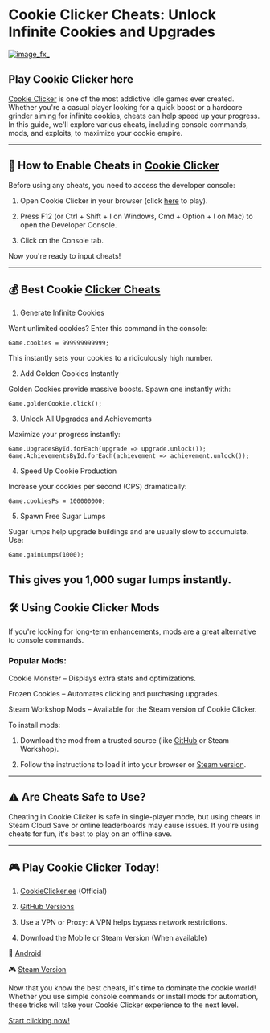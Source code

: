 # Cookie Clicker Cheats: Unlock Infinite Cookies and Upgrades

[![image_fx_](https://github.com/user-attachments/assets/5ea221ea-be8c-4be2-910b-0da88e62e8dd)](https://cookieclicker.ee/)

## Play Cookie Clicker here

[Cookie Clicker](https://cookieclicker.ee) is one of the most addictive idle games ever created. Whether you're a casual player looking for a quick boost or a hardcore grinder aiming for infinite cookies, cheats can help speed up your progress. In this guide, we'll explore various cheats, including console commands, mods, and exploits, to maximize your cookie empire.

---
## 🚀 How to Enable Cheats in [Cookie Clicker](https://cookieclicker.me)

Before using any cheats, you need to access the developer console:

1. Open Cookie Clicker in your browser (click [here](https://cookieclicker.ee) to play).

2. Press F12 (or Ctrl + Shift + I on Windows, Cmd + Option + I on Mac) to open the Developer Console.

3. Click on the Console tab.

Now you're ready to input cheats!

---

## 💰 Best Cookie [Clicker Cheats](https://cookieclicker.app)

1. Generate Infinite Cookies

Want unlimited cookies? Enter this command in the console:

`Game.cookies = 999999999999;`

This instantly sets your cookies to a ridiculously high number.

2. Add Golden Cookies Instantly

Golden Cookies provide massive boosts. Spawn one instantly with:

`Game.goldenCookie.click();`

3. Unlock All Upgrades and Achievements

Maximize your progress instantly:

`Game.UpgradesById.forEach(upgrade => upgrade.unlock());
Game.AchievementsById.forEach(achievement => achievement.unlock());`

4. Speed Up Cookie Production

Increase your cookies per second (CPS) dramatically:

`Game.cookiesPs = 100000000;`

5. Spawn Free Sugar Lumps

Sugar lumps help upgrade buildings and are usually slow to accumulate. Use:

`Game.gainLumps(1000);`

This gives you 1,000 sugar lumps instantly.
---

## 🛠️ Using Cookie Clicker Mods

If you're looking for long-term enhancements, mods are a great alternative to console commands.

### Popular Mods:

Cookie Monster – Displays extra stats and optimizations.

Frozen Cookies – Automates clicking and purchasing upgrades.

Steam Workshop Mods – Available for the Steam version of Cookie Clicker.

To install mods:

1. Download the mod from a trusted source (like [GitHub](https://cookieclickerorteil.github.io
) or Steam Workshop).

2. Follow the instructions to load it into your browser or [Steam version](https://store.steampowered.com/app/1454400/Cookie_Clicker/
).

---
## ⚠️ Are Cheats Safe to Use?

Cheating in Cookie Clicker is safe in single-player mode, but using cheats in Steam Cloud Save or online leaderboards may cause issues. If you're using cheats for fun, it's best to play on an offline save.

---
## 🎮 Play Cookie Clicker Today!

1. [CookieClicker.ee](https://cookieclicker.ee/) (Official)

2. [GitHub Versions](https://cookieclickernew.github.io)

3. Use a VPN or Proxy: A VPN helps bypass network restrictions.

4. Download the Mobile or Steam Version (When available)
   
📱 [Android](https://play.google.com/store/apps/details?id=org.dashnet.cookieclicker&hl=en)

🎮 [Steam Version](https://store.steampowered.com/app/1454400/Cookie_Clicker/)

Now that you know the best cheats, it's time to dominate the cookie world! Whether you use simple console commands or install mods for automation, these tricks will take your Cookie Clicker experience to the next level.

[Start clicking now!](https://cookieclicker.ee)
